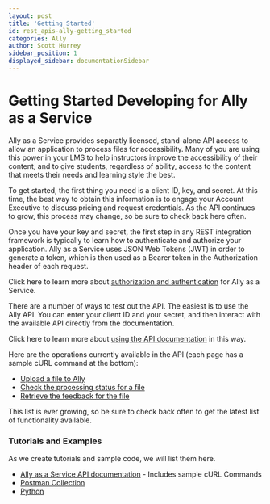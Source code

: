 ```yaml
---
layout: post
title: 'Getting Started'
id: rest_apis-ally-getting_started
categories: Ally
author: Scott Hurrey
sidebar_position: 1
displayed_sidebar: documentationSidebar
---
```


<VersioningTracker frontMatter={frontMatter}/>

# Getting Started Developing for Ally as a Service

Ally as a Service provides separatly licensed, stand-alone API access to allow an application to process files for accessibility. Many of you are using this power in your LMS to help instructors improve the accessibility of their content, and to give students, regardless of ability, access to the content that meets their needs and learning style the best.

To get started, the first thing you need is a client ID, key, and secret. At this time, the best way to obtain this information is to engage your Account Executive to discuss pricing and request credentials. As the API continues to grow, this process may change, so be sure to check back here often.

Once you have your key and secret, the first step in any REST integration framework is typically to learn how to authenticate and authorize your application. Ally as a Service uses JSON Web Tokens (JWT) in order to generate a token, which is then used as a Bearer token in the Authorization header of each request.

Click here to learn more about [authorization and authentication](auth.md) for Ally as a Service.

There are a number of ways to test out the API. The easiest is to use the Ally API. You can enter your client ID and your secret, and then interact with the available API directly from the documentation.

Click here to learn more about [using the API documentation](/docs/rest-apis/ally/about-api-documentation.md) in this way.

Here are the operations currently available in the API (each page has a sample cURL command at the bottom):

- [Upload a file to Ally](uploading-files.md)
- [Check the processing status for a file](check-status.md)
- [Retrieve the feedback for the file](get-feedback.md)

This list is ever growing, so be sure to check back often to get the latest list of functionality available.

### Tutorials and Examples

As we create tutorials and sample code, we will list them here.

- [Ally as a Service API documentation](https://ally.ac/api/) - Includes sample cURL Commands
- [Postman Collection](https://github.com/blackboard/BBDN-AaaS-Postman)
- [Python](https://github.com/blackboard/BBDN-AaaS-Python)

<AuthorBox frontMatter={frontMatter}/>
